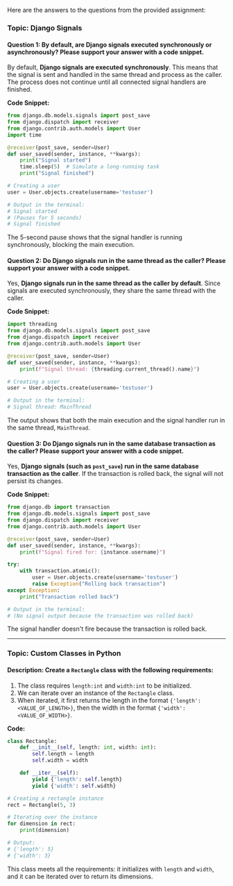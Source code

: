 Here are the answers to the questions from the provided assignment:

### Topic: Django Signals

#### **Question 1:** By default, are Django signals executed synchronously or asynchronously? Please support your answer with a code snippet.

By default, **Django signals are executed synchronously**. This means that the signal is sent and handled in the same thread and process as the caller. The process does not continue until all connected signal handlers are finished.

**Code Snippet:**
```python
from django.db.models.signals import post_save
from django.dispatch import receiver
from django.contrib.auth.models import User
import time

@receiver(post_save, sender=User)
def user_saved(sender, instance, **kwargs):
    print("Signal started")
    time.sleep(5)  # Simulate a long-running task
    print("Signal finished")

# Creating a user
user = User.objects.create(username='testuser')

# Output in the terminal:
# Signal started
# (Pauses for 5 seconds)
# Signal finished
```

The 5-second pause shows that the signal handler is running synchronously, blocking the main execution.

#### **Question 2:** Do Django signals run in the same thread as the caller? Please support your answer with a code snippet.

Yes, **Django signals run in the same thread as the caller by default**. Since signals are executed synchronously, they share the same thread with the caller.

**Code Snippet:**
```python
import threading
from django.db.models.signals import post_save
from django.dispatch import receiver
from django.contrib.auth.models import User

@receiver(post_save, sender=User)
def user_saved(sender, instance, **kwargs):
    print(f"Signal thread: {threading.current_thread().name}")

# Creating a user
user = User.objects.create(username='testuser')

# Output in the terminal:
# Signal thread: MainThread
```

The output shows that both the main execution and the signal handler run in the same thread, `MainThread`.

#### **Question 3:** Do Django signals run in the same database transaction as the caller? Please support your answer with a code snippet.

Yes, **Django signals (such as `post_save`) run in the same database transaction as the caller**. If the transaction is rolled back, the signal will not persist its changes.

**Code Snippet:**
```python
from django.db import transaction
from django.db.models.signals import post_save
from django.dispatch import receiver
from django.contrib.auth.models import User

@receiver(post_save, sender=User)
def user_saved(sender, instance, **kwargs):
    print(f"Signal fired for: {instance.username}")

try:
    with transaction.atomic():
        user = User.objects.create(username='testuser')
        raise Exception("Rolling back transaction")
except Exception:
    print("Transaction rolled back")

# Output in the terminal:
# (No signal output because the transaction was rolled back)
```

The signal handler doesn't fire because the transaction is rolled back.

---

### Topic: Custom Classes in Python

#### **Description:** Create a `Rectangle` class with the following requirements:
1. The class requires `length:int` and `width:int` to be initialized.
2. We can iterate over an instance of the `Rectangle` class.
3. When iterated, it first returns the length in the format `{'length': <VALUE_OF_LENGTH>}`, then the width in the format `{'width': <VALUE_OF_WIDTH>}`.

**Code:**
```python
class Rectangle:
    def __init__(self, length: int, width: int):
        self.length = length
        self.width = width

    def __iter__(self):
        yield {'length': self.length}
        yield {'width': self.width}

# Creating a rectangle instance
rect = Rectangle(5, 3)

# Iterating over the instance
for dimension in rect:
    print(dimension)

# Output:
# {'length': 5}
# {'width': 3}
```

This class meets all the requirements: it initializes with `length` and `width`, and it can be iterated over to return its dimensions.
